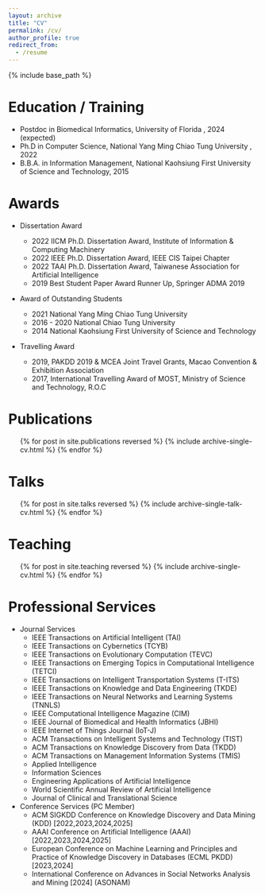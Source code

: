```yaml
---
layout: archive
title: "CV"
permalink: /cv/
author_profile: true
redirect_from:
  - /resume
---
```


{% include base_path %}

Education / Training
======
* Postdoc in Biomedical Informatics, University of Florida , 2024 (expected)
* Ph.D in Computer Science, National Yang Ming Chiao Tung University , 2022
* B.B.A. in Information Management, National Kaohsiung First University of Science and Technology, 2015

Awards
======
* Dissertation Award
  * 2022 IICM Ph.D. Dissertation Award, Institute of Information & Computing Machinery
  * 2022 IEEE Ph.D. Dissertation Award, IEEE CIS Taipei Chapter
  * 2022 TAAI Ph.D. Dissertation Award, Taiwanese Association for Artificial Intelligence 
  * 2019 Best Student Paper Award Runner Up, Springer ADMA 2019

* Award of Outstanding Students 
  * 2021 National Yang Ming Chiao Tung University
  * 2016 - 2020 National Chiao Tung University
  * 2014 National Kaohsiung First University of Science and Technology

* Travelling Award 
  * 2019, PAKDD 2019 & MCEA Joint Travel Grants, Macao Convention & Exhibition Association
  * 2017, International Travelling Award of MOST, Ministry of Science and Technology, R.O.C
  
Publications
======
  <ul>{% for post in site.publications reversed %}
    {% include archive-single-cv.html %}
  {% endfor %}</ul>
  
Talks
======
  <ul>{% for post in site.talks reversed %}
    {% include archive-single-talk-cv.html  %}
  {% endfor %}</ul>
  
Teaching
======
  <ul>{% for post in site.teaching reversed %}
    {% include archive-single-cv.html %}
  {% endfor %}</ul>
  
Professional Services
======
* Journal Services
  * IEEE Transactions on Artificial Intelligent (TAI)
  * IEEE Transactions on Cybernetics (TCYB)
  * IEEE Transactions on Evolutionary Computation (TEVC)
  * IEEE Transactions on Emerging Topics in Computational Intelligence (TETCI)
  * IEEE Transactions on Intelligent Transportation Systems (T-ITS)
  * IEEE Transactions on Knowledge and Data Engineering (TKDE)
  * IEEE Transactions on Neural Networks and Learning Systems (TNNLS)
  * IEEE Computational Intelligence Magazine (CIM)
  * IEEE Journal of Biomedical and Health Informatics (JBHI)
  * IEEE Internet of Things Journal (IoT-J)
  * ACM Transactions on Intelligent Systems and Technology (TIST)
  * ACM Transactions on Knowledge Discovery from Data (TKDD)
  * ACM Transactions on Management Information Systems (TMIS)
  * Applied Intelligence
  * Information Sciences
  * Engineering Applications of Artificial Intelligence
  * World Scientific Annual Review of Artificial Intelligence
  * Journal of Clinical and Translational Science
* Conference Services (PC Member)
  * ACM SIGKDD Conference on Knowledge Discovery and Data Mining (KDD) [2022,2023,2024,2025]
  * AAAI Conference on Artificial Intelligence (AAAI) [2022,2023,2024,2025]
  * European Conference on Machine Learning and Principles and Practice of Knowledge
Discovery in Databases (ECML PKDD) [2023,2024]
  * International Conference on Advances in Social Networks Analysis and Mining [2024]
(ASONAM)


